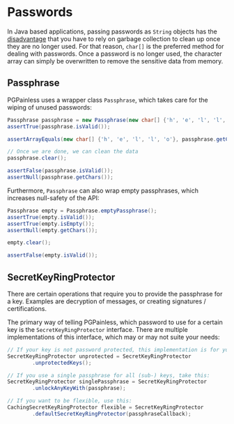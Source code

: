 # Passwords

In Java based applications, passing passwords as `String` objects has the
[disadvantage](https://stackoverflow.com/a/8881376/11150851) that you have to rely on garbage collection to clean up
once they are no longer used.
For that reason, `char[]` is the preferred method for dealing with passwords.
Once a password is no longer used, the character array can simply be overwritten to remove the sensitive data from
memory.

## Passphrase
PGPainless uses a wrapper class `Passphrase`, which takes care for the wiping of unused passwords:

```java
Passphrase passphrase = new Passphrase(new char[] {'h', 'e', 'l', 'l', 'o'});
assertTrue(passphrase.isValid());

assertArrayEquals(new char[] {'h', 'e', 'l', 'l', 'o'}, passphrase.getChars()):

// Once we are done, we can clean the data
passphrase.clear();

assertFalse(passphrase.isValid());
assertNull(passphrase.getChars());
```

Furthermore, `Passphrase` can also wrap empty passphrases, which increases null-safety of the API:

```java
Passphrase empty = Passphrase.emptyPassphrase();
assertTrue(empty.isValid());
assertTrue(empty.isEmpty());
assertNull(empty.getChars());

empty.clear();

assertFalse(empty.isValid());
```

## SecretKeyRingProtector

There are certain operations that require you to provide the passphrase for a key.
Examples are decryption of messages, or creating signatures / certifications.

The primary way of telling PGPainless, which password to use for a certain key is the `SecretKeyRingProtector`
interface.
There are multiple implementations of this interface, which may or may not suite your needs:

```java
// If your key is not password protected, this implementation is for you:
SecretKeyRingProtector unprotected = SecretKeyRingProtector
        .unprotectedKeys();

// If you use a single passphrase for all (sub-) keys, take this:
SecretKeyRingProtector singlePassphrase = SecretKeyRingProtector
        .unlockAnyKeyWith(passphrase);

// If you want to be flexible, use this:
CachingSecretKeyRingProtector flexible = SecretKeyRingProtector
        .defaultSecretKeyRingProtector(passphraseCallback);
```